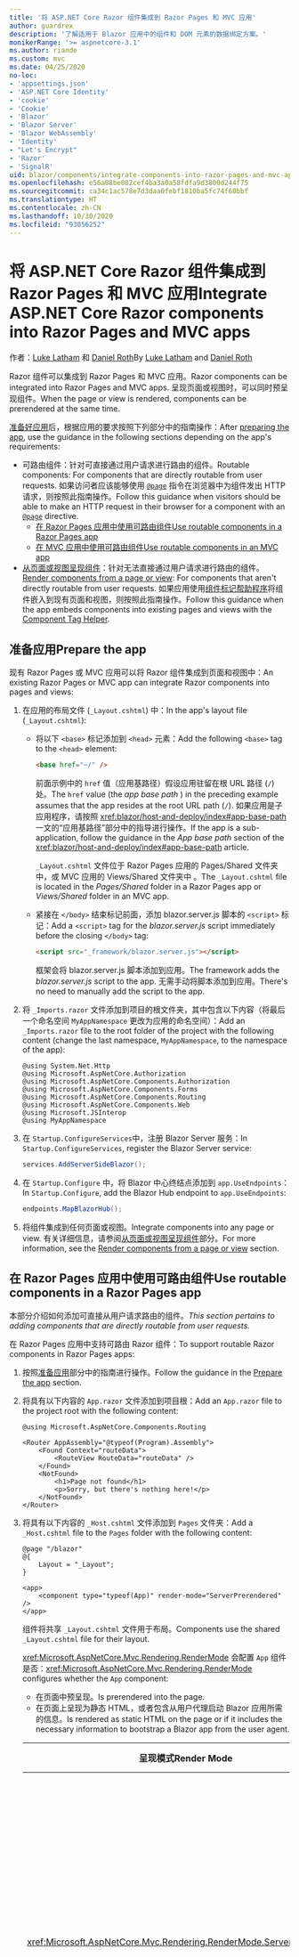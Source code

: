```yaml
---
title: '将 ASP.NET Core Razor 组件集成到 Razor Pages 和 MVC 应用'
author: guardrex
description: '了解适用于 Blazor 应用中的组件和 DOM 元素的数据绑定方案。'
monikerRange: '>= aspnetcore-3.1'
ms.author: riande
ms.custom: mvc
ms.date: 04/25/2020
no-loc:
- 'appsettings.json'
- 'ASP.NET Core Identity'
- 'cookie'
- 'Cookie'
- 'Blazor'
- 'Blazor Server'
- 'Blazor WebAssembly'
- 'Identity'
- "Let's Encrypt"
- 'Razor'
- 'SignalR'
uid: blazor/components/integrate-components-into-razor-pages-and-mvc-apps
ms.openlocfilehash: e56a08be082cef4ba3a0a58fdfa9d3800d244f75
ms.sourcegitcommit: ca34c1ac578e7d3daa0febf1810ba5fc74f60bbf
ms.translationtype: HT
ms.contentlocale: zh-CN
ms.lasthandoff: 10/30/2020
ms.locfileid: "93056252"
---
```

# <a name="integrate-aspnet-core-no-locrazor-components-into-no-locrazor-pages-and-mvc-apps"></a><span data-ttu-id="bc89a-103">将 ASP.NET Core Razor 组件集成到 Razor Pages 和 MVC 应用</span><span class="sxs-lookup"><span data-stu-id="bc89a-103">Integrate ASP.NET Core Razor components into Razor Pages and MVC apps</span></span>

<span data-ttu-id="bc89a-104">作者：[Luke Latham](https://github.com/guardrex) 和 [Daniel Roth](https://github.com/danroth27)</span><span class="sxs-lookup"><span data-stu-id="bc89a-104">By [Luke Latham](https://github.com/guardrex) and [Daniel Roth](https://github.com/danroth27)</span></span>

<span data-ttu-id="bc89a-105">Razor 组件可以集成到 Razor Pages 和 MVC 应用。</span><span class="sxs-lookup"><span data-stu-id="bc89a-105">Razor components can be integrated into Razor Pages and MVC apps.</span></span> <span data-ttu-id="bc89a-106">呈现页面或视图时，可以同时预呈现组件。</span><span class="sxs-lookup"><span data-stu-id="bc89a-106">When the page or view is rendered, components can be prerendered at the same time.</span></span>

<span data-ttu-id="bc89a-107">[准备好应用](#prepare-the-app)后，根据应用的要求按照下列部分中的指南操作：</span><span class="sxs-lookup"><span data-stu-id="bc89a-107">After [preparing the app](#prepare-the-app), use the guidance in the following sections depending on the app's requirements:</span></span>

* <span data-ttu-id="bc89a-108">可路由组件：针对可直接通过用户请求进行路由的组件。</span><span class="sxs-lookup"><span data-stu-id="bc89a-108">Routable components: For components that are directly routable from user requests.</span></span> <span data-ttu-id="bc89a-109">如果访问者应该能够使用 [`@page`](xref:mvc/views/razor#page) 指令在浏览器中为组件发出 HTTP 请求，则按照此指南操作。</span><span class="sxs-lookup"><span data-stu-id="bc89a-109">Follow this guidance when visitors should be able to make an HTTP request in their browser for a component with an [`@page`](xref:mvc/views/razor#page) directive.</span></span>
  * [<span data-ttu-id="bc89a-110">在 Razor Pages 应用中使用可路由组件</span><span class="sxs-lookup"><span data-stu-id="bc89a-110">Use routable components in a Razor Pages app</span></span>](#use-routable-components-in-a-razor-pages-app)
  * [<span data-ttu-id="bc89a-111">在 MVC 应用中使用可路由组件</span><span class="sxs-lookup"><span data-stu-id="bc89a-111">Use routable components in an MVC app</span></span>](#use-routable-components-in-an-mvc-app)
* <span data-ttu-id="bc89a-112">[从页面或视图呈现组件](#render-components-from-a-page-or-view)：针对无法直接通过用户请求进行路由的组件。</span><span class="sxs-lookup"><span data-stu-id="bc89a-112">[Render components from a page or view](#render-components-from-a-page-or-view): For components that aren't directly routable from user requests.</span></span> <span data-ttu-id="bc89a-113">如果应用使用[组件标记帮助程序](xref:mvc/views/tag-helpers/builtin-th/component-tag-helper)将组件嵌入到现有页面和视图，则按照此指南操作。</span><span class="sxs-lookup"><span data-stu-id="bc89a-113">Follow this guidance when the app embeds components into existing pages and views with the [Component Tag Helper](xref:mvc/views/tag-helpers/builtin-th/component-tag-helper).</span></span>

## <a name="prepare-the-app"></a><span data-ttu-id="bc89a-114">准备应用</span><span class="sxs-lookup"><span data-stu-id="bc89a-114">Prepare the app</span></span>

<span data-ttu-id="bc89a-115">现有 Razor Pages 或 MVC 应用可以将 Razor 组件集成到页面和视图中：</span><span class="sxs-lookup"><span data-stu-id="bc89a-115">An existing Razor Pages or MVC app can integrate Razor components into pages and views:</span></span>

1. <span data-ttu-id="bc89a-116">在应用的布局文件 (`_Layout.cshtml`) 中：</span><span class="sxs-lookup"><span data-stu-id="bc89a-116">In the app's layout file (`_Layout.cshtml`):</span></span>

   * <span data-ttu-id="bc89a-117">将以下 `<base>` 标记添加到 `<head>` 元素：</span><span class="sxs-lookup"><span data-stu-id="bc89a-117">Add the following `<base>` tag to the `<head>` element:</span></span>

     ```html
     <base href="~/" />
     ```

     <span data-ttu-id="bc89a-118">前面示例中的 `href` 值（应用基路径）假设应用驻留在根 URL 路径 (`/`) 处。</span><span class="sxs-lookup"><span data-stu-id="bc89a-118">The `href` value (the *app base path* ) in the preceding example assumes that the app resides at the root URL path (`/`).</span></span> <span data-ttu-id="bc89a-119">如果应用是子应用程序，请按照 <xref:blazor/host-and-deploy/index#app-base-path> 一文的“应用基路径”部分中的指导进行操作。</span><span class="sxs-lookup"><span data-stu-id="bc89a-119">If the app is a sub-application, follow the guidance in the *App base path* section of the <xref:blazor/host-and-deploy/index#app-base-path> article.</span></span>

     <span data-ttu-id="bc89a-120">`_Layout.cshtml` 文件位于 Razor Pages 应用的 Pages/Shared 文件夹中，或 MVC 应用的 Views/Shared 文件夹中 。</span><span class="sxs-lookup"><span data-stu-id="bc89a-120">The `_Layout.cshtml` file is located in the *Pages/Shared* folder in a Razor Pages app or *Views/Shared* folder in an MVC app.</span></span>

   * <span data-ttu-id="bc89a-121">紧接在 `</body>` 结束标记前面，添加 blazor.server.js 脚本的 `<script>` 标记：</span><span class="sxs-lookup"><span data-stu-id="bc89a-121">Add a `<script>` tag for the *blazor.server.js* script immediately before the closing `</body>` tag:</span></span>

     ```html
     <script src="_framework/blazor.server.js"></script>
     ```

     <span data-ttu-id="bc89a-122">框架会将 blazor.server.js 脚本添加到应用。</span><span class="sxs-lookup"><span data-stu-id="bc89a-122">The framework adds the *blazor.server.js* script to the app.</span></span> <span data-ttu-id="bc89a-123">无需手动将脚本添加到应用。</span><span class="sxs-lookup"><span data-stu-id="bc89a-123">There's no need to manually add the script to the app.</span></span>

1. <span data-ttu-id="bc89a-124">将 `_Imports.razor` 文件添加到项目的根文件夹，其中包含以下内容（将最后一个命名空间 `MyAppNamespace` 更改为应用的命名空间）：</span><span class="sxs-lookup"><span data-stu-id="bc89a-124">Add an `_Imports.razor` file to the root folder of the project with the following content (change the last namespace, `MyAppNamespace`, to the namespace of the app):</span></span>

   ```razor
   @using System.Net.Http
   @using Microsoft.AspNetCore.Authorization
   @using Microsoft.AspNetCore.Components.Authorization
   @using Microsoft.AspNetCore.Components.Forms
   @using Microsoft.AspNetCore.Components.Routing
   @using Microsoft.AspNetCore.Components.Web
   @using Microsoft.JSInterop
   @using MyAppNamespace
   ```

1. <span data-ttu-id="bc89a-125">在 `Startup.ConfigureServices`中，注册 Blazor Server 服务：</span><span class="sxs-lookup"><span data-stu-id="bc89a-125">In `Startup.ConfigureServices`, register the Blazor Server service:</span></span>

   ```csharp
   services.AddServerSideBlazor();
   ```

1. <span data-ttu-id="bc89a-126">在 `Startup.Configure` 中，将 Blazor 中心终结点添加到 `app.UseEndpoints`：</span><span class="sxs-lookup"><span data-stu-id="bc89a-126">In `Startup.Configure`, add the Blazor Hub endpoint to `app.UseEndpoints`:</span></span>

   ```csharp
   endpoints.MapBlazorHub();
   ```

1. <span data-ttu-id="bc89a-127">将组件集成到任何页面或视图。</span><span class="sxs-lookup"><span data-stu-id="bc89a-127">Integrate components into any page or view.</span></span> <span data-ttu-id="bc89a-128">有关详细信息，请参阅[从页面或视图呈现组件](#render-components-from-a-page-or-view)部分。</span><span class="sxs-lookup"><span data-stu-id="bc89a-128">For more information, see the [Render components from a page or view](#render-components-from-a-page-or-view) section.</span></span>

## <a name="use-routable-components-in-a-no-locrazor-pages-app"></a><span data-ttu-id="bc89a-129">在 Razor Pages 应用中使用可路由组件</span><span class="sxs-lookup"><span data-stu-id="bc89a-129">Use routable components in a Razor Pages app</span></span>

<span data-ttu-id="bc89a-130">本部分介绍如何添加可直接从用户请求路由的组件。</span><span class="sxs-lookup"><span data-stu-id="bc89a-130">*This section pertains to adding components that are directly routable from user requests.*</span></span>

<span data-ttu-id="bc89a-131">在 Razor Pages 应用中支持可路由 Razor 组件：</span><span class="sxs-lookup"><span data-stu-id="bc89a-131">To support routable Razor components in Razor Pages apps:</span></span>

1. <span data-ttu-id="bc89a-132">按照[准备应用](#prepare-the-app)部分中的指南进行操作。</span><span class="sxs-lookup"><span data-stu-id="bc89a-132">Follow the guidance in the [Prepare the app](#prepare-the-app) section.</span></span>

1. <span data-ttu-id="bc89a-133">将具有以下内容的 `App.razor` 文件添加到项目根：</span><span class="sxs-lookup"><span data-stu-id="bc89a-133">Add an `App.razor` file to the project root with the following content:</span></span>

   ```razor
   @using Microsoft.AspNetCore.Components.Routing

   <Router AppAssembly="@typeof(Program).Assembly">
       <Found Context="routeData">
           <RouteView RouteData="routeData" />
       </Found>
       <NotFound>
           <h1>Page not found</h1>
           <p>Sorry, but there's nothing here!</p>
       </NotFound>
   </Router>
   ```

1. <span data-ttu-id="bc89a-134">将具有以下内容的 `_Host.cshtml` 文件添加到 `Pages` 文件夹：</span><span class="sxs-lookup"><span data-stu-id="bc89a-134">Add a `_Host.cshtml` file to the `Pages` folder with the following content:</span></span>

   ```cshtml
   @page "/blazor"
   @{
       Layout = "_Layout";
   }

   <app>
       <component type="typeof(App)" render-mode="ServerPrerendered" />
   </app>
   ```

   <span data-ttu-id="bc89a-135">组件将共享 `_Layout.cshtml` 文件用于布局。</span><span class="sxs-lookup"><span data-stu-id="bc89a-135">Components use the shared `_Layout.cshtml` file for their layout.</span></span>

   <span data-ttu-id="bc89a-136"><xref:Microsoft.AspNetCore.Mvc.Rendering.RenderMode> 会配置 `App` 组件是否：</span><span class="sxs-lookup"><span data-stu-id="bc89a-136"><xref:Microsoft.AspNetCore.Mvc.Rendering.RenderMode> configures whether the `App` component:</span></span>

   * <span data-ttu-id="bc89a-137">在页面中预呈现。</span><span class="sxs-lookup"><span data-stu-id="bc89a-137">Is prerendered into the page.</span></span>
   * <span data-ttu-id="bc89a-138">在页面上呈现为静态 HTML，或者包含从用户代理启动 Blazor 应用所需的信息。</span><span class="sxs-lookup"><span data-stu-id="bc89a-138">Is rendered as static HTML on the page or if it includes the necessary information to bootstrap a Blazor app from the user agent.</span></span>

   | <span data-ttu-id="bc89a-139">呈现模式</span><span class="sxs-lookup"><span data-stu-id="bc89a-139">Render Mode</span></span> | <span data-ttu-id="bc89a-140">描述</span><span class="sxs-lookup"><span data-stu-id="bc89a-140">Description</span></span> |
   | ----------- | ----------- |
   | <xref:Microsoft.AspNetCore.Mvc.Rendering.RenderMode.ServerPrerendered> | <span data-ttu-id="bc89a-141">在静态 HTML 中呈现 `App` 组件，并包含 Blazor Server 应用的标记。</span><span class="sxs-lookup"><span data-stu-id="bc89a-141">Renders the `App` component into static HTML and includes a marker for a Blazor Server app.</span></span> <span data-ttu-id="bc89a-142">用户代理启动时，此标记用于启动 Blazor 应用。</span><span class="sxs-lookup"><span data-stu-id="bc89a-142">When the user-agent starts, this marker is used to bootstrap a Blazor app.</span></span> |
   | <xref:Microsoft.AspNetCore.Mvc.Rendering.RenderMode.Server> | <span data-ttu-id="bc89a-143">呈现 Blazor Server 应用的标记。</span><span class="sxs-lookup"><span data-stu-id="bc89a-143">Renders a marker for a Blazor Server app.</span></span> <span data-ttu-id="bc89a-144">不包括 `App` 组件的输出。</span><span class="sxs-lookup"><span data-stu-id="bc89a-144">Output from the `App` component isn't included.</span></span> <span data-ttu-id="bc89a-145">用户代理启动时，此标记用于启动 Blazor 应用。</span><span class="sxs-lookup"><span data-stu-id="bc89a-145">When the user-agent starts, this marker is used to bootstrap a Blazor app.</span></span> |
   | <xref:Microsoft.AspNetCore.Mvc.Rendering.RenderMode.Static> | <span data-ttu-id="bc89a-146">在静态 HTML 中呈现 `App` 组件。</span><span class="sxs-lookup"><span data-stu-id="bc89a-146">Renders the `App` component into static HTML.</span></span> |

   <span data-ttu-id="bc89a-147">要详细了解组件标记帮助程序，请查看 <xref:mvc/views/tag-helpers/builtin-th/component-tag-helper>。</span><span class="sxs-lookup"><span data-stu-id="bc89a-147">For more information on the Component Tag Helper, see <xref:mvc/views/tag-helpers/builtin-th/component-tag-helper>.</span></span>

1. <span data-ttu-id="bc89a-148">在 `Startup.Configure` 中，将 `_Host.cshtml` 页的低优先级路由添加到终结点配置：</span><span class="sxs-lookup"><span data-stu-id="bc89a-148">Add a low-priority route for the `_Host.cshtml` page to endpoint configuration in `Startup.Configure`:</span></span>

   ```csharp
   app.UseEndpoints(endpoints =>
   {
       ...

       endpoints.MapFallbackToPage("/_Host");
   });
   ```

1. <span data-ttu-id="bc89a-149">将可路由组件添加到应用。</span><span class="sxs-lookup"><span data-stu-id="bc89a-149">Add routable components to the app.</span></span> <span data-ttu-id="bc89a-150">例如：</span><span class="sxs-lookup"><span data-stu-id="bc89a-150">For example:</span></span>

   ```razor
   @page "/counter"

   <h1>Counter</h1>

   ...
   ```

<span data-ttu-id="bc89a-151">有关命名空间的详细信息，请参阅[组件命名空间](#component-namespaces)部分。</span><span class="sxs-lookup"><span data-stu-id="bc89a-151">For more information on namespaces, see the [Component namespaces](#component-namespaces) section.</span></span>

## <a name="use-routable-components-in-an-mvc-app"></a><span data-ttu-id="bc89a-152">在 MVC 应用中使用可路由组件</span><span class="sxs-lookup"><span data-stu-id="bc89a-152">Use routable components in an MVC app</span></span>

<span data-ttu-id="bc89a-153">本部分介绍如何添加可直接从用户请求路由的组件。</span><span class="sxs-lookup"><span data-stu-id="bc89a-153">*This section pertains to adding components that are directly routable from user requests.*</span></span>

<span data-ttu-id="bc89a-154">在 MVC 应用中支持可路由 Razor 组件：</span><span class="sxs-lookup"><span data-stu-id="bc89a-154">To support routable Razor components in MVC apps:</span></span>

1. <span data-ttu-id="bc89a-155">按照[准备应用](#prepare-the-app)部分中的指南进行操作。</span><span class="sxs-lookup"><span data-stu-id="bc89a-155">Follow the guidance in the [Prepare the app](#prepare-the-app) section.</span></span>

1. <span data-ttu-id="bc89a-156">将具有以下内容的 `App.razor` 文件添加到项目根：</span><span class="sxs-lookup"><span data-stu-id="bc89a-156">Add an `App.razor` file to the root of the project with the following content:</span></span>

   ```razor
   @using Microsoft.AspNetCore.Components.Routing

   <Router AppAssembly="@typeof(Program).Assembly">
       <Found Context="routeData">
           <RouteView RouteData="routeData" />
       </Found>
       <NotFound>
           <h1>Page not found</h1>
           <p>Sorry, but there's nothing here!</p>
       </NotFound>
   </Router>
   ```

1. <span data-ttu-id="bc89a-157">将具有以下内容的 `_Host.cshtml` 文件添加到 `Views/Home` 文件夹：</span><span class="sxs-lookup"><span data-stu-id="bc89a-157">Add a `_Host.cshtml` file to the `Views/Home` folder with the following content:</span></span>

   ```cshtml
   @{
       Layout = "_Layout";
   }

   <app>
       <component type="typeof(App)" render-mode="ServerPrerendered" />
   </app>
   ```

   <span data-ttu-id="bc89a-158">组件将共享 `_Layout.cshtml` 文件用于布局。</span><span class="sxs-lookup"><span data-stu-id="bc89a-158">Components use the shared `_Layout.cshtml` file for their layout.</span></span>
   
   <span data-ttu-id="bc89a-159"><xref:Microsoft.AspNetCore.Mvc.Rendering.RenderMode> 会配置 `App` 组件是否：</span><span class="sxs-lookup"><span data-stu-id="bc89a-159"><xref:Microsoft.AspNetCore.Mvc.Rendering.RenderMode> configures whether the `App` component:</span></span>

   * <span data-ttu-id="bc89a-160">在页面中预呈现。</span><span class="sxs-lookup"><span data-stu-id="bc89a-160">Is prerendered into the page.</span></span>
   * <span data-ttu-id="bc89a-161">在页面上呈现为静态 HTML，或者包含从用户代理启动 Blazor 应用所需的信息。</span><span class="sxs-lookup"><span data-stu-id="bc89a-161">Is rendered as static HTML on the page or if it includes the necessary information to bootstrap a Blazor app from the user agent.</span></span>

   | <span data-ttu-id="bc89a-162">呈现模式</span><span class="sxs-lookup"><span data-stu-id="bc89a-162">Render Mode</span></span> | <span data-ttu-id="bc89a-163">描述</span><span class="sxs-lookup"><span data-stu-id="bc89a-163">Description</span></span> |
   | ----------- | ----------- |
   | <xref:Microsoft.AspNetCore.Mvc.Rendering.RenderMode.ServerPrerendered> | <span data-ttu-id="bc89a-164">在静态 HTML 中呈现 `App` 组件，并包含 Blazor Server 应用的标记。</span><span class="sxs-lookup"><span data-stu-id="bc89a-164">Renders the `App` component into static HTML and includes a marker for a Blazor Server app.</span></span> <span data-ttu-id="bc89a-165">用户代理启动时，此标记用于启动 Blazor 应用。</span><span class="sxs-lookup"><span data-stu-id="bc89a-165">When the user-agent starts, this marker is used to bootstrap a Blazor app.</span></span> |
   | <xref:Microsoft.AspNetCore.Mvc.Rendering.RenderMode.Server> | <span data-ttu-id="bc89a-166">呈现 Blazor Server 应用的标记。</span><span class="sxs-lookup"><span data-stu-id="bc89a-166">Renders a marker for a Blazor Server app.</span></span> <span data-ttu-id="bc89a-167">不包括 `App` 组件的输出。</span><span class="sxs-lookup"><span data-stu-id="bc89a-167">Output from the `App` component isn't included.</span></span> <span data-ttu-id="bc89a-168">用户代理启动时，此标记用于启动 Blazor 应用。</span><span class="sxs-lookup"><span data-stu-id="bc89a-168">When the user-agent starts, this marker is used to bootstrap a Blazor app.</span></span> |
   | <xref:Microsoft.AspNetCore.Mvc.Rendering.RenderMode.Static> | <span data-ttu-id="bc89a-169">在静态 HTML 中呈现 `App` 组件。</span><span class="sxs-lookup"><span data-stu-id="bc89a-169">Renders the `App` component into static HTML.</span></span> |

   <span data-ttu-id="bc89a-170">要详细了解组件标记帮助程序，请查看 <xref:mvc/views/tag-helpers/builtin-th/component-tag-helper>。</span><span class="sxs-lookup"><span data-stu-id="bc89a-170">For more information on the Component Tag Helper, see <xref:mvc/views/tag-helpers/builtin-th/component-tag-helper>.</span></span>

1. <span data-ttu-id="bc89a-171">向主控制器添加操作：</span><span class="sxs-lookup"><span data-stu-id="bc89a-171">Add an action to the Home controller:</span></span>

   ```csharp
   public IActionResult Blazor()
   {
      return View("_Host");
   }
   ```

1. <span data-ttu-id="bc89a-172">在 `Startup.Configure` 中，将返回 `_Host.cshtml` 视图的控制器操作的低优先级路由添加到终结点配置：</span><span class="sxs-lookup"><span data-stu-id="bc89a-172">Add a low-priority route for the controller action that returns the `_Host.cshtml` view to the endpoint configuration in `Startup.Configure`:</span></span>

   ```csharp
   app.UseEndpoints(endpoints =>
   {
       ...

       endpoints.MapFallbackToController("Blazor", "Home");
   });
   ```

1. <span data-ttu-id="bc89a-173">创建 `Pages` 文件夹并将可路由组件添加到应用。</span><span class="sxs-lookup"><span data-stu-id="bc89a-173">Create a `Pages` folder and add routable components to the app.</span></span> <span data-ttu-id="bc89a-174">例如：</span><span class="sxs-lookup"><span data-stu-id="bc89a-174">For example:</span></span>

   ```razor
   @page "/counter"

   <h1>Counter</h1>

   ...
   ```

<span data-ttu-id="bc89a-175">有关命名空间的详细信息，请参阅[组件命名空间](#component-namespaces)部分。</span><span class="sxs-lookup"><span data-stu-id="bc89a-175">For more information on namespaces, see the [Component namespaces](#component-namespaces) section.</span></span>

## <a name="render-components-from-a-page-or-view"></a><span data-ttu-id="bc89a-176">从页面或视图呈现组件</span><span class="sxs-lookup"><span data-stu-id="bc89a-176">Render components from a page or view</span></span>

<span data-ttu-id="bc89a-177">本部分介绍如何在无法从用户请求直接路由组件的情况下，将组件添加到页面或视图。</span><span class="sxs-lookup"><span data-stu-id="bc89a-177">*This section pertains to adding components to pages or views, where the components aren't directly routable from user requests.*</span></span>

<span data-ttu-id="bc89a-178">若要从页面或视图呈现组件，请使用[组件标记帮助程序](xref:mvc/views/tag-helpers/builtin-th/component-tag-helper)。</span><span class="sxs-lookup"><span data-stu-id="bc89a-178">To render a component from a page or view, use the [Component Tag Helper](xref:mvc/views/tag-helpers/builtin-th/component-tag-helper).</span></span>

### <a name="render-stateful-interactive-components"></a><span data-ttu-id="bc89a-179">呈现有状态交互式组件</span><span class="sxs-lookup"><span data-stu-id="bc89a-179">Render stateful interactive components</span></span>

<span data-ttu-id="bc89a-180">可以将有状态的交互式组件添加到 Razor 页面或视图。</span><span class="sxs-lookup"><span data-stu-id="bc89a-180">Stateful interactive components can be added to a Razor page or view.</span></span>

<span data-ttu-id="bc89a-181">呈现页面或视图时：</span><span class="sxs-lookup"><span data-stu-id="bc89a-181">When the page or view renders:</span></span>

* <span data-ttu-id="bc89a-182">该组件通过页面或视图预呈现。</span><span class="sxs-lookup"><span data-stu-id="bc89a-182">The component is prerendered with the page or view.</span></span>
* <span data-ttu-id="bc89a-183">用于预呈现的初始组件状态丢失。</span><span class="sxs-lookup"><span data-stu-id="bc89a-183">The initial component state used for prerendering is lost.</span></span>
* <span data-ttu-id="bc89a-184">建立 SignalR 连接时，将创建新的组件状态。</span><span class="sxs-lookup"><span data-stu-id="bc89a-184">New component state is created when the SignalR connection is established.</span></span>

<span data-ttu-id="bc89a-185">以下 Razor 页面将呈现 `Counter` 组件：</span><span class="sxs-lookup"><span data-stu-id="bc89a-185">The following Razor page renders a `Counter` component:</span></span>

```cshtml
<h1>My Razor Page</h1>

<component type="typeof(Counter)" render-mode="ServerPrerendered" 
    param-InitialValue="InitialValue" />

@functions {
    [BindProperty(SupportsGet=true)]
    public int InitialValue { get; set; }
}
```

<span data-ttu-id="bc89a-186">有关详细信息，请参阅 <xref:mvc/views/tag-helpers/builtin-th/component-tag-helper>。</span><span class="sxs-lookup"><span data-stu-id="bc89a-186">For more information, see <xref:mvc/views/tag-helpers/builtin-th/component-tag-helper>.</span></span>

### <a name="render-noninteractive-components"></a><span data-ttu-id="bc89a-187">呈现非交互式组件</span><span class="sxs-lookup"><span data-stu-id="bc89a-187">Render noninteractive components</span></span>

<span data-ttu-id="bc89a-188">在以下 Razor 页面中，使用以下格式通过指定的初始值静态呈现 `Counter` 组件。</span><span class="sxs-lookup"><span data-stu-id="bc89a-188">In the following Razor page, the `Counter` component is statically rendered with an initial value that's specified using a form.</span></span> <span data-ttu-id="bc89a-189">由于该组件是以静态方式呈现的，因此它不是交互式组件：</span><span class="sxs-lookup"><span data-stu-id="bc89a-189">Since the component is statically rendered, the component isn't interactive:</span></span>

```cshtml
<h1>My Razor Page</h1>

<form>
    <input type="number" asp-for="InitialValue" />
    <button type="submit">Set initial value</button>
</form>

<component type="typeof(Counter)" render-mode="Static" 
    param-InitialValue="InitialValue" />

@functions {
    [BindProperty(SupportsGet=true)]
    public int InitialValue { get; set; }
}
```

<span data-ttu-id="bc89a-190">有关详细信息，请参阅 <xref:mvc/views/tag-helpers/builtin-th/component-tag-helper>。</span><span class="sxs-lookup"><span data-stu-id="bc89a-190">For more information, see <xref:mvc/views/tag-helpers/builtin-th/component-tag-helper>.</span></span>

## <a name="component-namespaces"></a><span data-ttu-id="bc89a-191">组件命名空间</span><span class="sxs-lookup"><span data-stu-id="bc89a-191">Component namespaces</span></span>

<span data-ttu-id="bc89a-192">使用自定义文件夹保存应用的组件时，将表示文件夹的命名空间添加到页面/视图或 `_ViewImports.cshtml` 文件。</span><span class="sxs-lookup"><span data-stu-id="bc89a-192">When using a custom folder to hold the app's components, add the namespace representing the folder to either the page/view or to the `_ViewImports.cshtml` file.</span></span> <span data-ttu-id="bc89a-193">如下示例中：</span><span class="sxs-lookup"><span data-stu-id="bc89a-193">In the following example:</span></span>

* <span data-ttu-id="bc89a-194">将 `MyAppNamespace` 更改为应用的命名空间。</span><span class="sxs-lookup"><span data-stu-id="bc89a-194">Change `MyAppNamespace` to the app's namespace.</span></span>
* <span data-ttu-id="bc89a-195">如果不使用名为 Components 的文件夹来保存组件，请将 `Components` 更改为组件所在的文件夹。</span><span class="sxs-lookup"><span data-stu-id="bc89a-195">If a folder named *Components* isn't used to hold the components, change `Components` to the folder where the components reside.</span></span>

```cshtml
@using MyAppNamespace.Components
```

<span data-ttu-id="bc89a-196">`_ViewImports.cshtml` 文件位于 Razor Pages 应用的 `Pages` 文件夹中，或是 MVC 应用的 `Views` 文件夹中。</span><span class="sxs-lookup"><span data-stu-id="bc89a-196">The `_ViewImports.cshtml` file is located in the `Pages` folder of a Razor Pages app or the `Views` folder of an MVC app.</span></span>

<span data-ttu-id="bc89a-197">有关详细信息，请参阅 <xref:blazor/components/index#namespaces>。</span><span class="sxs-lookup"><span data-stu-id="bc89a-197">For more information, see <xref:blazor/components/index#namespaces>.</span></span>

